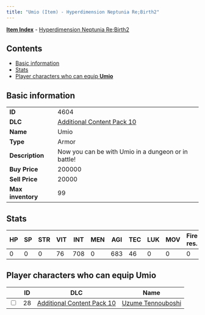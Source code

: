 ```yaml
---
title: "Umio (Item) - Hyperdimension Neptunia Re;Birth2"
---
```


[**Item Index**](/neptunia/rb2/item/index.html) - [Hyperdimension Neptunia Re;Birth2](/neptunia/rb2)

## Contents

- [Basic information](#basic-information)
- [Stats](#stats)
- [Player characters who can equip **Umio**](#player-characters-who-can-equip-umio)

## Basic information

|   |   |
| -- | -- |
| **ID** | 4604 |
| **DLC** | [Additional Content Pack 10](/neptunia/rb2/dlc/18-pack10.html) |
| **Name** | Umio |
| **Type** | Armor |
| **Description** | Now you can be with Umio in a dungeon or in battle! |
| **Buy Price** | 200000 |
| **Sell Price** | 20000 |
| **Max inventory** | 99 |

## Stats

| HP | SP | STR | VIT | INT | MEN | AGI | TEC | LUK | MOV | Fire res. | Ice res. | Wind res. | Lightning res. |
| -- | -- | --- | --- | --- | --- | --- | --- | --- | --- | --------- | -------- | --------- | -------------- |
| 0 | 0 | 0 | 76 | 708 | 0 | 683 | 46 | 0 | 0 | 0 | 0 | 0 | 0 |

## Player characters who can equip **Umio**

|    | ID | DLC | Name |
| -- | -- | --- | ---- |
| <input type="checkbox" id="rb2-player-18-28" class="trackbox" /> | 28 | [Additional Content Pack 10](/neptunia/rb2/dlc/18-pack10.html) | [Uzume Tennouboshi](/neptunia/rb2/player/18-28-uzume-tennouboshi.html) |